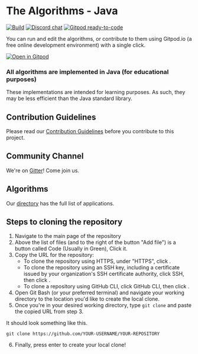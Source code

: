 # The Algorithms - Java

[![Build](https://github.com/TheAlgorithms/Java/actions/workflows/build.yml/badge.svg?branch=master)](https://github.com/TheAlgorithms/Java/actions/workflows/build.yml)
[![Discord chat](https://img.shields.io/discord/808045925556682782.svg?logo=discord&colorB=7289DA&style=flat-square)](https://discord.gg/c7MnfGFGa6)
[![Gitpod ready-to-code](https://img.shields.io/badge/Gitpod-ready--to--code-blue?logo=gitpod)](https://gitpod.io/#https://github.com/TheAlgorithms/Java)


You can run and edit the algorithms, or contribute to them using Gitpod.io (a free online development environment) with a single click.

[![Open in Gitpod](https://gitpod.io/button/open-in-gitpod.svg)](https://gitpod.io/#https://github.com/TheAlgorithms/Java)

### All algorithms are implemented in Java (for educational purposes)
These implementations are intended for learning purposes. As such, they may be less efficient than the Java standard library.

## Contribution Guidelines
Please read our [Contribution Guidelines](CONTRIBUTING.md) before you contribute to this project.

## Community Channel
We're on [Gitter](https://gitter.im/TheAlgorithms)! Come join us.

## Algorithms
Our [directory](DIRECTORY.md) has the full list of applications.

## Steps to cloning the repository
1. Navigate to the main page of the repository
2. Above the list of files (and to the right of the button "Add file") is a button called Code (Usually in Green), Click it.
3. Copy the URL for the repository:
   - To clone the repository using HTTPS, under "HTTPS", click .
   - To clone the repository using an SSH key, including a certificate issued by your organization's SSH certificate authority, click SSH, then click .
   - To clone a repository using GitHub CLI, click GitHub CLI, then click .
4. Open Git Bash (or your preferred terminal) and navigate your working directory to the location you'd like to create the local clone.
5. Once you're in your desired working directory, type `git clone` and paste the copied URL from step 3.

It should look  something like this.
```
git clone https://github.com/YOUR-USERNAME/YOUR-REPOSITORY
```
6. Finally, press enter to create your local clone!
